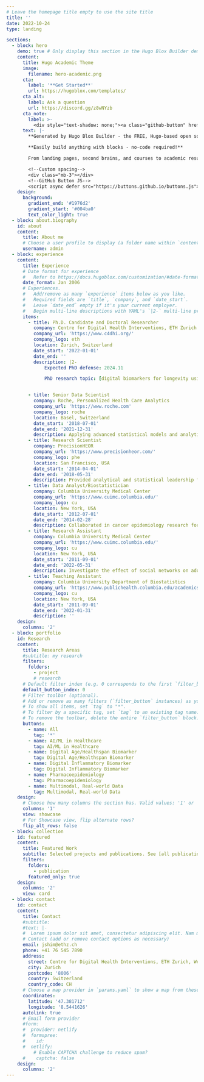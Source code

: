 ```yaml
---
# Leave the homepage title empty to use the site title
title: ''
date: 2022-10-24
type: landing

sections:
  - block: hero
    demo: true # Only display this section in the Hugo Blox Builder demo site
    content:
      title: Hugo Academic Theme
      image:
        filename: hero-academic.png
      cta:
        label: '**Get Started**'
        url: https://hugoblox.com/templates/
      cta_alt:
        label: Ask a question
        url: https://discord.gg/z8wNYzb
      cta_note:
        label: >-
          <div style="text-shadow: none;"><a class="github-button" href="https://github.com/HugoBlox/hugo-blox-builder" data-icon="octicon-star" data-size="large" data-show-count="true" aria-label="Star">Star Hugo Blox Builder</a></div><div style="text-shadow: none;"><a class="github-button" href="https://github.com/HugoBlox/theme-academic-cv" data-icon="octicon-star" data-size="large" data-show-count="true" aria-label="Star">Star the Academic template</a></div>
      text: |-
        **Generated by Hugo Blox Builder - the FREE, Hugo-based open source website builder trusted by 500,000+ sites.**

        **Easily build anything with blocks - no-code required!**

        From landing pages, second brains, and courses to academic resumés, conferences, and tech blogs.

        <!--Custom spacing-->
        <div class="mb-3"></div>
        <!--GitHub Button JS-->
        <script async defer src="https://buttons.github.io/buttons.js"></script>
    design:
      background:
        gradient_end: '#1976d2'
        gradient_start: '#004ba0'
        text_color_light: true
  - block: about.biography
    id: about
    content:
      title: About me
      # Choose a user profile to display (a folder name within `content/authors/`)
      username: admin
  - block: experience
    content:
      title: Experience
      # Date format for experience
      #   Refer to https://docs.hugoblox.com/customization/#date-format
      date_format: Jan 2006
      # Experiences.
      #   Add/remove as many `experience` items below as you like.
      #   Required fields are `title`, `company`, and `date_start`.
      #   Leave `date_end` empty if it's your current employer.
      #   Begin multi-line descriptions with YAML's `|2-` multi-line prefix.
      items:
        - title: Ph.D. Candidate and Doctoral Researcher
          company: Centre for Digital Health Interventions, ETH Zurich
          company_url: 'https://www.c4dhi.org/'
          company_logo: eth
          location: Zurich, Switzerland
          date_start: '2022-01-01'
          date_end: ''
          description: |2-
              Expected PhD defense: 2024.11 

              PhD research topic: [digital biomarkers for longevity using wearables](https://www.c4dhi.org/news/wearable-based-accelerometer-activity-profile/) and [digitalizing inflammatory biomarkers for systemic inflammation](https://www.c4dhi.org/projects/digitalization-of-inflammatory-biomarkers-for-chronic-systemic-inflammation/)


        - title: Senior Data Scientist
          company: Roche, Personalized Health Care Analytics
          company_url: 'https://www.roche.com'
          company_logo: roche
          location: Basel, Switzerland
          date_start: '2018-07-01'
          date_end: '2021-12-31'
          description: Applying advanced statistical models and analytical methods to real-world data (e.g. Flatrion EHR, Flatiron-FMI clinical genomics database, national-level health insurance claims), I executed business-critical and R&D projects to advance personalized health care and access among cancer patients. Research areas include global access, health authority requests, comparative effectiveness, patient-oriented outcomes, genomics-enabled personalized healthcare, pharmacoepidemiology, and R package development.
        - title: Research Scientist
          company: PrecisionHEOR 
          company_url: 'https://www.precisionheor.com/'
          company_logo: phe
          location: San Francisco, USA
          date_start: '2014-04-01'
          date_end: '2018-05-31'
          description: Provided analytical and statistical leadership for study design, data analysis, and manuscript preparation for health economics research evaluating cost-effectiveness, social value of treatment, drug utilization, efficacy, quality of care, and patient/provider characteristics.   
        - title: Data Analyst/Biostatistician
          company: Columbia University Medical Center 
          company_url: 'https://www.cuimc.columbia.edu/'
          company_logo: cu
          location: New York, USA
          date_start: '2012-07-01'
          date_end: '2014-02-28'
          description: Collaborated in cancer epidemiology research for studying cancer treatment, prevention, survivorship, late-effects of cancer therapy, health outcomes, and health disparities.  
        - title: Research Assistant
          company: Columbia University Medical Center 
          company_url: 'https://www.cuimc.columbia.edu/'
          company_logo: cu
          location: New York, USA
          date_start: '2011-09-01'
          date_end: '2022-05-31'
          description: Investigate the effect of social networks on adolescents and their friends’ disordered eating and muscle-enhancing behavior using a large survey from 2000+ youths.   
        - title: Teaching Assistant
          company: Columbia University Department of Biostatistics 
          company_url: 'https://www.publichealth.columbia.edu/academics/departments/biostatistics'
          company_logo: cu
          location: New York, USA
          date_start: '2011-09-01'
          date_end: '2022-01-31'      
          description: '' 
    design:
      columns: '2'
  - block: portfolio
    id: Research
    content:
      title: Research Areas
      #subtitle: my research
      filters:
        folders:
          - project
          # research
      # Default filter index (e.g. 0 corresponds to the first `filter_button` instance below).
      default_button_index: 0
      # Filter toolbar (optional).
      # Add or remove as many filters (`filter_button` instances) as you like.
      # To show all items, set `tag` to "*".
      # To filter by a specific tag, set `tag` to an existing tag name.
      # To remove the toolbar, delete the entire `filter_button` block.
      buttons:
        - name: All
          tag: '*'
        - name: AI/ML in Healthcare
          tag: AI/ML in Healthcare
        - name: Digital Age/Healthspan Biomarker
          tag: Digital Age/Healthspan Biomarker
        - name: Digital Inflammatory Biomarker
          tag: Digital Inflammatory Biomarker
        - name: Pharmacoepidemiology
          tag: Pharmacoepidemiology
        - name: Multimodal, Real-world Data
          tag: Multimodal, Real-world Data
    design:
      # Choose how many columns the section has. Valid values: '1' or '2'.
      columns: '1'
      view: showcase
      # For Showcase view, flip alternate rows?
      flip_alt_rows: false
  - block: collection
    id: featured
    content:
      title: Featured Work
      subtitle: Selected projects and publications. See [all publications here](https://jinjoo-shim.github.io/publication/).
      filters:
        folders:
          - publication
        featured_only: true
    design:
      columns: '2'
      view: card
  - block: contact
    id: contact
    content:
      title: Contact
      #subtitle: 
      #text: |-
      #  Lorem ipsum dolor sit amet, consectetur adipiscing elit. Nam mi diam, venenatis ut magna et, vehicula efficitur enim.
      # Contact (add or remove contact options as necessary)
      email: jshim@ethz.ch
      phone: +41 76 545 7890
      address:
        street: Centre for Digital Health Interventions, ETH Zurich, Weinbergstrasse 56/58, Room G214
        city: Zurich
        postcode: '8006'
        country: Switzerland
        country_code: CH
      # Choose a map provider in `params.yaml` to show a map from these coordinates
      coordinates:
        latitude: '47.381712'
        longitude: '8.5441626'  
      autolink: true
      # Email form provider
      #form:
      #  provider: netlify
      #  formspree:
      #    id:
      #  netlify:
          # Enable CAPTCHA challenge to reduce spam?
      #    captcha: false
    design:
      columns: '2'
---
```

